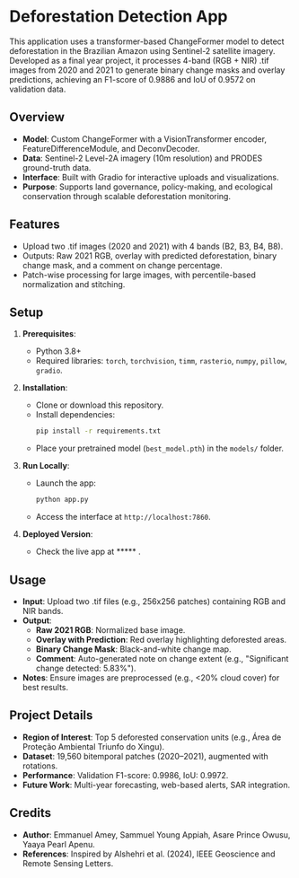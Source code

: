 # Deforestation Detection App

This application uses a transformer-based ChangeFormer model to detect deforestation in the Brazilian Amazon using Sentinel-2 satellite imagery. Developed as a final year project, it processes 4-band (RGB + NIR) .tif images from 2020 and 2021 to generate binary change masks and overlay predictions, achieving an F1-score of 0.9886 and IoU of 0.9572 on validation data.

## Overview
- **Model**: Custom ChangeFormer with a VisionTransformer encoder, FeatureDifferenceModule, and DeconvDecoder.
- **Data**: Sentinel-2 Level-2A imagery (10m resolution) and PRODES ground-truth data.
- **Interface**: Built with Gradio for interactive uploads and visualizations.
- **Purpose**: Supports land governance, policy-making, and ecological conservation through scalable deforestation monitoring.

## Features
- Upload two .tif images (2020 and 2021) with 4 bands (B2, B3, B4, B8).
- Outputs: Raw 2021 RGB, overlay with predicted deforestation, binary change mask, and a comment on change percentage.
- Patch-wise processing for large images, with percentile-based normalization and stitching.

## Setup
1. **Prerequisites**:
   - Python 3.8+
   - Required libraries: `torch`, `torchvision`, `timm`, `rasterio`, `numpy`, `pillow`, `gradio`.

2. **Installation**:
   - Clone or download this repository.
   - Install dependencies:
     ```bash
     pip install -r requirements.txt
     ```
   - Place your pretrained model (`best_model.pth`) in the `models/` folder.

3. **Run Locally**:
   - Launch the app:
     ```bash
     python app.py
     ```
   - Access the interface at `http://localhost:7860`.

4. **Deployed Version**:
   - Check the live app at ***** .

## Usage
- **Input**: Upload two .tif files (e.g., 256x256 patches) containing RGB and NIR bands.
- **Output**:
  - **Raw 2021 RGB**: Normalized base image.
  - **Overlay with Prediction**: Red overlay highlighting deforested areas.
  - **Binary Change Mask**: Black-and-white change map.
  - **Comment**: Auto-generated note on change extent (e.g., "Significant change detected: 5.83%").
- **Notes**: Ensure images are preprocessed (e.g., <20% cloud cover) for best results.

## Project Details
- **Region of Interest**: Top 5 deforested conservation units (e.g., Área de Proteção Ambiental Triunfo do Xingu).
- **Dataset**: 19,560 bitemporal patches (2020–2021), augmented with rotations.
- **Performance**: Validation F1-score: 0.9986, IoU: 0.9972.
- **Future Work**: Multi-year forecasting, web-based alerts, SAR integration.

## Credits
- **Author**: Emmanuel Amey, Sammuel Young Appiah, Asare Prince Owusu, Yaaya Pearl Apenu.
- **References**: Inspired by Alshehri et al. (2024), IEEE Geoscience and Remote Sensing Letters.
